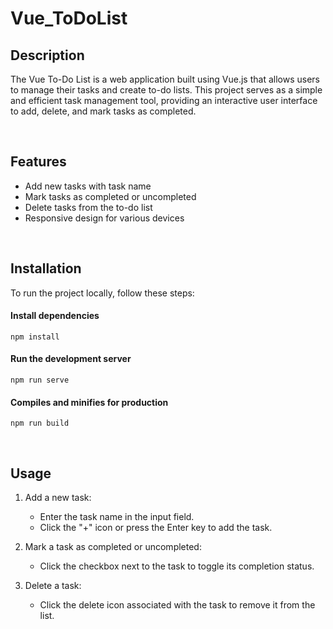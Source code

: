 # Vue_ToDoList
## Description

The Vue To-Do List is a web application built using Vue.js that allows users to manage their tasks and create to-do lists. This project serves as a simple and efficient task management tool, providing an interactive user interface to add, delete, and mark tasks as completed.

<br/>

## Features

- Add new tasks with task name
- Mark tasks as completed or uncompleted
- Delete tasks from the to-do list
- Responsive design for various devices

<br/>

## Installation

To run the project locally, follow these steps:

#### Install dependencies

```
npm install
```

#### Run the development server

```
npm run serve
```

#### Compiles and minifies for production

```
npm run build
```

<br/>

## Usage

1. Add a new task:

   - Enter the task name in the input field.
   - Click the "+" icon or press the Enter key to add the task.

2. Mark a task as completed or uncompleted:

   - Click the checkbox next to the task to toggle its completion status.

3. Delete a task:
   - Click the delete icon associated with the task to remove it from the list.
